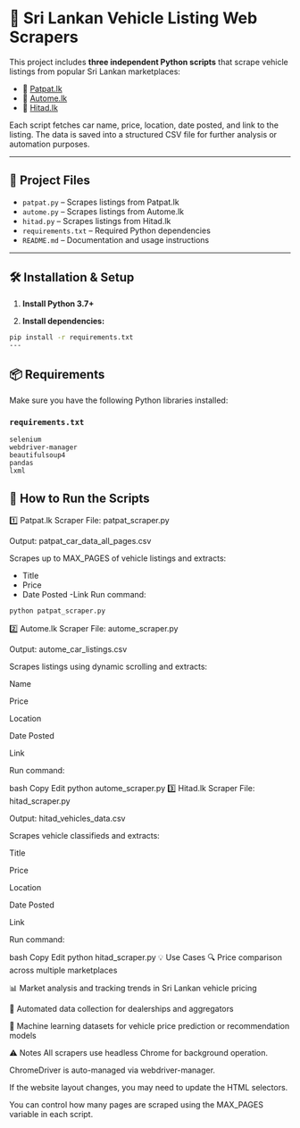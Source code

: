 # 🚗 Sri Lankan Vehicle Listing Web Scrapers

This project includes **three independent Python scripts** that scrape vehicle listings from popular Sri Lankan marketplaces:

- 🔹 [Patpat.lk](https://www.patpat.lk/)
- 🔹 [Autome.lk](https://autome.lk/)
- 🔹 [Hitad.lk](https://www.hitad.lk/)

Each script fetches car name, price, location, date posted, and link to the listing. The data is saved into a structured CSV file for further analysis or automation purposes.

---

## 📁 Project Files

- `patpat.py` – Scrapes listings from Patpat.lk
- `autome.py` – Scrapes listings from Autome.lk
- `hitad.py` – Scrapes listings from Hitad.lk
- `requirements.txt` – Required Python dependencies
- `README.md` – Documentation and usage instructions

---

## 🛠 Installation & Setup

1. **Install Python 3.7+**

2. **Install dependencies:**

```bash
pip install -r requirements.txt
---
```
## 📦 Requirements

Make sure you have the following Python libraries installed:

### `requirements.txt`

```text
selenium
webdriver-manager
beautifulsoup4
pandas
lxml
```
## 🚀 How to Run the Scripts
1️⃣ Patpat.lk Scraper
File: patpat_scraper.py

Output: patpat_car_data_all_pages.csv

Scrapes up to MAX_PAGES of vehicle listings and extracts:

- Title
- Price
- Date Posted
-Link
Run command:

```bash
python patpat_scraper.py
```
2️⃣ Autome.lk Scraper
File: autome_scraper.py

Output: autome_car_listings.csv

Scrapes listings using dynamic scrolling and extracts:

Name

Price

Location

Date Posted

Link

Run command:

bash
Copy
Edit
python autome_scraper.py
3️⃣ Hitad.lk Scraper
File: hitad_scraper.py

Output: hitad_vehicles_data.csv

Scrapes vehicle classifieds and extracts:

Title

Price

Location

Date Posted

Link

Run command:

bash
Copy
Edit
python hitad_scraper.py
💡 Use Cases
🔍 Price comparison across multiple marketplaces

📊 Market analysis and tracking trends in Sri Lankan vehicle pricing

📂 Automated data collection for dealerships and aggregators

🧠 Machine learning datasets for vehicle price prediction or recommendation models

⚠️ Notes
All scrapers use headless Chrome for background operation.

ChromeDriver is auto-managed via webdriver-manager.

If the website layout changes, you may need to update the HTML selectors.

You can control how many pages are scraped using the MAX_PAGES variable in each script.

